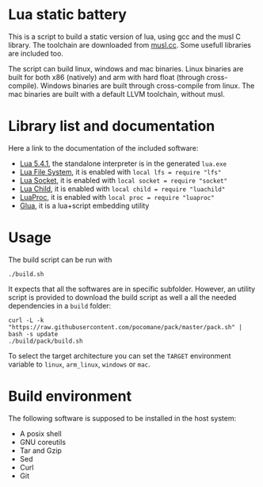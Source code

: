 
Lua static battery
==================

This is a script to build a static version of lua, using gcc and the musl C
library.  The toolchain are downloaded from [musl.cc](http://musl.cc). Some
usefull libraries are included too.

The script can build linux, windows and mac binaries. Linux binaries are built
for both x86 (natively) and arm with hard float (through cross-compile).
Windows binaries are built through cross-compile from linux. The mac binaries
are built with a default LLVM toolchain, without musl.

Library list and documentation
==============================

Here a link to the documentation of the included software:

- [Lua 5.4.1](https://www.lua.org/manual/5.4), the standalone interpreter is in the generated `lua.exe`
- [Lua File System](https://keplerproject.github.io/luafilesystem/manual.html#reference), it is enabled with `local lfs = require "lfs"`
- [Lua Socket](http://w3.impa.br/~diego/software/luasocket/reference.html), it is enabled with `local socket = require "socket"`
- [Lua Child](https://github.com/pocomane/luachild), it is enabled with `local child = require "luachild"`
- [LuaProc](https://github.com/pocomane/luaproc-extended), it is enabled with `local proc = require "luaproc"`
- [Glua](https://github.com/pocomane/glua), it is a lua+script embedding utility

Usage
======

The build script can be run with

```
./build.sh
```

It expects that all the softwares are in specific subfolder. However, an
utility script is provided to download the build script as well a all the
needed dependencies in a `build` folder:

```
curl -L -k "https://raw.githubusercontent.com/pocomane/pack/master/pack.sh" | bash -s update
./build/pack/build.sh
```

To select the target architecture you can set the `TARGET` environment variable
to `linux`, `arm_linux`, `windows` or `mac`.

Build environment
=================

The following software is supposed to be installed in the host system:

- A posix shell
- GNU coreutils
- Tar and Gzip
- Sed
- Curl
- Git


